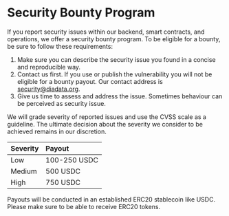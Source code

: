 # Security Bounty Program

If you report security issues within our backend, smart contracts, and operations, we offer a security bounty program. To be eligible for a bounty, be sure to follow these requirements:

1. Make sure you can describe the security issue you found in a concise and reproducible way.
2. Contact us first. If you use or publish the vulnerability you will not be eligible for a bounty payout. Our contact address is [security@diadata.org](mailto:security@diadata.org).
3. Give us time to assess and address the issue. Sometimes behaviour can be perceived as security issue.

We will grade severity of reported issues and use the CVSS scale as a guideline. The ultimate decision about the severity we consider to be achieved remains in our discretion.

| Severity | Payout |
| :--- | :--- |
| Low | 100-250 USDC |
| Medium | 500 USDC |
| High | 750 USDC |

Payouts will be conducted in an established ERC20 stablecoin like USDC. Please make sure to be able to receive ERC20 tokens.

